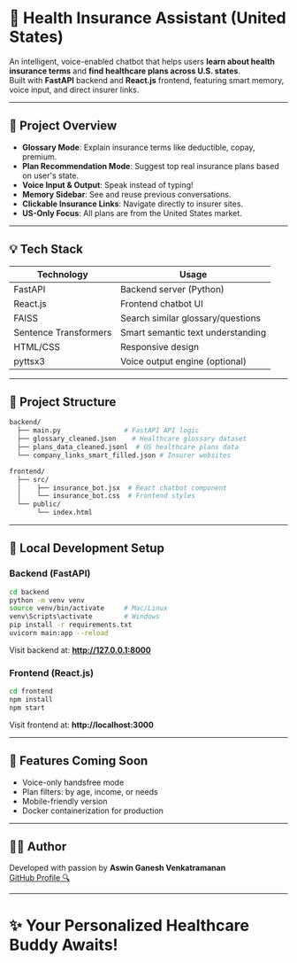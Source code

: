 # 🏥 Health Insurance Assistant (United States)

An intelligent, voice-enabled chatbot that helps users **learn about health insurance terms** and **find healthcare plans across U.S. states**.  
Built with **FastAPI** backend and **React.js** frontend, featuring smart memory, voice input, and direct insurer links.

---

## 🚀 Project Overview

- **Glossary Mode**: Explain insurance terms like deductible, copay, premium.
- **Plan Recommendation Mode**: Suggest top real insurance plans based on user's state.
- **Voice Input & Output**: Speak instead of typing!
- **Memory Sidebar**: See and reuse previous conversations.
- **Clickable Insurance Links**: Navigate directly to insurer sites.
- **US-Only Focus**: All plans are from the United States market.

---

## 💡 Tech Stack

| Technology | Usage |
|------------|-------|
| FastAPI    | Backend server (Python) |
| React.js   | Frontend chatbot UI |
| FAISS      | Search similar glossary/questions |
| Sentence Transformers | Smart semantic text understanding |
| HTML/CSS   | Responsive design |
| pyttsx3    | Voice output engine (optional) |

---

## 📂 Project Structure

```bash
backend/
  ├── main.py                # FastAPI API logic
  ├── glossary_cleaned.json    # Healthcare glossary dataset
  ├── plans_data_cleaned.jsonl  # US healthcare plans data
  └── company_links_smart_filled.json # Insurer websites

frontend/
  ├── src/
  │    ├── insurance_bot.jsx  # React chatbot component
  │    └── insurance_bot.css  # Frontend styles
  └── public/
       └── index.html
```

---

## 🔧 Local Development Setup

### Backend (FastAPI)

```bash
cd backend
python -m venv venv
source venv/bin/activate     # Mac/Linux
venv\Scripts\activate        # Windows
pip install -r requirements.txt
uvicorn main:app --reload
```

Visit backend at: **http://127.0.0.1:8000**

### Frontend (React.js)

```bash
cd frontend
npm install
npm start
```

Visit frontend at: **http://localhost:3000**

---

## 🚀 Features Coming Soon

- Voice-only handsfree mode
- Plan filters: by age, income, or needs
- Mobile-friendly version
- Docker containerization for production

---

## 👩‍💼 Author

Developed with passion by **Aswin Ganesh Venkatramanan**  
[GitHub Profile 🔍](https://github.com/AswinGaneshVenkat)


---

# ✨ Your Personalized Healthcare Buddy Awaits!

